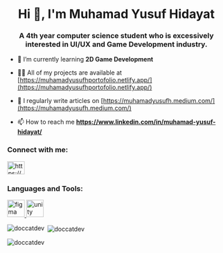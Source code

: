 <h1 align="center">Hi 👋, I'm Muhamad Yusuf Hidayat</h1>
<h3 align="center">A 4th year computer science student who is excessively interested in UI/UX and Game Development industry.</h3>

- 🌱 I’m currently learning **2D Game Development**

- 👨‍💻 All of my projects are available at [https://muhamadyusufhportofolio.netlify.app/](https://muhamadyusufhportofolio.netlify.app/)

- 📝 I regularly write articles on [https://muhamadyusufh.medium.com/](https://muhamadyusufh.medium.com/)

- 📫 How to reach me **https://www.linkedin.com/in/muhamad-yusuf-hidayat/**

<h3 align="left">Connect with me:</h3>
<p align="left">
<a href="https://linkedin.com/in/https://www.linkedin.com/in/muhamad-yusuf-hidayat/" target="blank"><img align="center" src="https://raw.githubusercontent.com/rahuldkjain/github-profile-readme-generator/master/src/images/icons/Social/linked-in-alt.svg" alt="https://www.linkedin.com/in/muhamad-yusuf-hidayat/" height="30" width="40" /></a>
</p>

<h3 align="left">Languages and Tools:</h3>
<p align="left"> <a href="https://www.figma.com/" target="_blank" rel="noreferrer"> <img src="https://www.vectorlogo.zone/logos/figma/figma-icon.svg" alt="figma" width="40" height="40"/> </a> <a href="https://unity.com/" target="_blank" rel="noreferrer"> <img src="https://www.vectorlogo.zone/logos/unity3d/unity3d-icon.svg" alt="unity" width="40" height="40"/> </a> </p>

<p><img align="left" src="https://github-readme-stats.vercel.app/api/top-langs?username=doccatdev&show_icons=true&theme=dark&locale=en&layout=compact" alt="doccatdev" /></p>

<p>&nbsp;<img align="center" src="https://github-readme-stats.vercel.app/api?username=doccatdev&show_icons=true&theme=dark&locale=en" alt="doccatdev" /></p>

<p><img align="center" src="https://github-readme-streak-stats.herokuapp.com/?user=doccatdev&theme=dark" alt="doccatdev" /></p>
